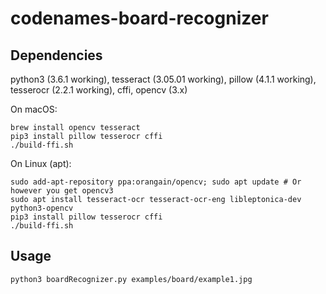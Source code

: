 # codenames-board-recognizer

## Dependencies
python3 (3.6.1 working), tesseract (3.05.01 working), pillow (4.1.1 working), tesserocr (2.2.1 working), cffi, opencv (3.x)

On macOS:
~~~
brew install opencv tesseract
pip3 install pillow tesserocr cffi
./build-ffi.sh
~~~

On Linux (apt):
~~~
sudo add-apt-repository ppa:orangain/opencv; sudo apt update # Or however you get opencv3
sudo apt install tesseract-ocr tesseract-ocr-eng libleptonica-dev python3-opencv
pip3 install pillow tesserocr cffi
./build-ffi.sh
~~~

## Usage
~~~
python3 boardRecognizer.py examples/board/example1.jpg
~~~
